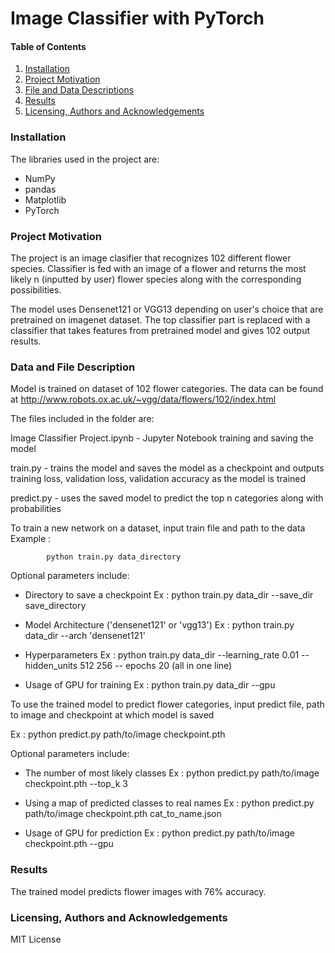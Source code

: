 # Image Classifier with PyTorch


#### Table of Contents

1. [Installation](#Installation)
2. [Project Motivation](#ProjectMotivation)
3. [File and Data Descriptions](#FileDescription)
4. [Results](#Results)
5. [Licensing, Authors and Acknowledgements](#Licensing)

###  Installation
<a name="installation"></a>

The libraries used in the project are:

- NumPy
- pandas
- Matplotlib
- PyTorch

### Project Motivation
<a name="ProjectMotivation"></a>

The project is an image clasifier that recognizes 102 different flower species.
Classifier is fed with an image of a flower and returns the most likely n 
(inputted by user) flower species along with the corresponding possibilities.

The model uses Densenet121 or VGG13 depending on user's choice that are 
pretrained on imagenet dataset. The top classifier part is replaced with a 
classifier that takes features from pretrained model and gives 102 output 
results. 



### Data and File Description
<a name="FileDescription"></a>

Model is trained on dataset of 102 flower categories. The data can be found at
http://www.robots.ox.ac.uk/~vgg/data/flowers/102/index.html

The files included in the folder are:

Image Classifier Project.ipynb - Jupyter Notebook training and saving the model

train.py - trains the model and saves the model as a checkpoint and outputs
training loss, validation loss, validation accuracy as the model is trained

predict.py - uses the saved model to predict the top n categories along with 
				probabilities


To train a new network on a dataset, input train file and path to the data
Example : 
		
			python train.py data_directory

Optional parameters include:

 - Directory to save a checkpoint 
	Ex : python train.py data_dir --save_dir save_directory

- Model Architecture ('densenet121' or 'vgg13')
	Ex : python train.py data_dir --arch 'densenet121'

- Hyperparameters
	Ex : python train.py data_dir --learning_rate 0.01 --hidden_units 512 256 
	 -- epochs 20 (all in one line)

- Usage of GPU for training
	Ex : python train.py data_dir --gpu


To use the trained model to predict flower categories, input predict file, path to image and checkpoint at which model is saved

Ex : 
		python predict.py path/to/image checkpoint.pth

Optional parameters include:

- The number of most likely classes
	Ex : python predict.py path/to/image checkpoint.pth --top_k 3

- Using a map of predicted classes to real names
	Ex : python predict.py path/to/image checkpoint.pth cat_to_name.json

- Usage of GPU for prediction
	Ex : python predict.py path/to/image checkpoint.pth --gpu



### Results
<a name="Results"></a>

The trained model predicts flower images with 76% accuracy. 


### Licensing, Authors and Acknowledgements
<a name="Licensing"></a>

MIT License

